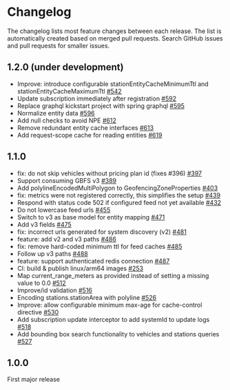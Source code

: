 # Changelog

The changelog lists most feature changes between each release. The list is automatically created
based on merged pull requests. Search GitHub issues and pull requests for smaller issues.

## 1.2.0 (under development)
- Improve: introduce configurable stationEntityCacheMinimumTtl and stationEntityCacheMaximumTtl [#542](https://github.com/entur/lamassu/pull/542)
- Update subscription immediately after registration [#592](https://github.com/entur/lamassu/pull/592)
- Replace graphql kickstart project with spring graphql [#595](https://github.com/entur/lamassu/pull/595)
- Normalize entity data [#596](https://github.com/entur/lamassu/pull/596)
- Add null checks to avoid NPE [#612](https://github.com/entur/lamassu/pull/612)
- Remove redundant entity cache interfaces [#613](https://github.com/entur/lamassu/pull/613)
- Add request-scope cache for reading entities [#619](https://github.com/entur/lamassu/pull/619)
  [](AUTOMATIC_CHANGELOG_PLACEHOLDER_DO_NOT_REMOVE)

## 1.1.0

- fix: do not skip vehicles without pricing plan id (fixes #396) [#397](https://github.com/entur/lamassu/pull/397)
- Support consuming GBFS v3 [#389](https://github.com/entur/lamassu/pull/389)
- Add polylineEncodedMultiPolygon to GeofencingZoneProperties [#403](https://github.com/entur/lamassu/pull/403)
- fix: metrics were not registered correctly, this simplifies the setup [#439](https://github.com/entur/lamassu/pull/439)
- Respond with status code 502 if configured feed not yet available [#432](https://github.com/entur/lamassu/pull/432)
- Do not lowercase feed urls [#455](https://github.com/entur/lamassu/pull/455)
- Switch to v3 as base model for entity mapping [#471](https://github.com/entur/lamassu/pull/471)
- Add v3 fields [#475](https://github.com/entur/lamassu/pull/475)
- fix: incorrect urls generated for system discovery (v2) [#481](https://github.com/entur/lamassu/pull/481)
- feature: add v2 and v3 paths [#486](https://github.com/entur/lamassu/pull/486)
- fix: remove hard-coded minimum ttl for feed caches [#485](https://github.com/entur/lamassu/pull/485)
- Follow up v3 paths [#488](https://github.com/entur/lamassu/pull/488)
- feature: support authenticated redis connection [#487](https://github.com/entur/lamassu/pull/487)
- CI: build & publish linux/arm64 images [#253](https://github.com/entur/lamassu/pull/253)
- Map current_range_meters as provided instead of setting a missing value to 0.0 [#512](https://github.com/entur/lamassu/pull/512)
- Improve/id validation [#516](https://github.com/entur/lamassu/pull/516)
- Encoding stations.stationArea with polyline [#526](https://github.com/entur/lamassu/pull/526)
- Improve: allow configurable minimum max-age for cache-control directive [#530](https://github.com/entur/lamassu/pull/530)
- Add subscription update interceptor to add systemId to update logs [#518](https://github.com/entur/lamassu/pull/518)
- Add bounding box search functionality to vehicles and stations queries [#527](https://github.com/entur/lamassu/pull/527)

## 1.0.0

First major release

